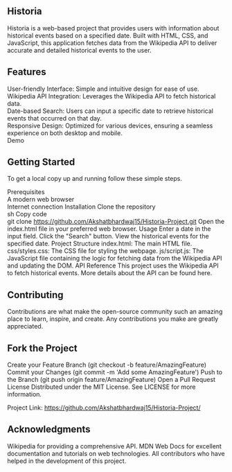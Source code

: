 ## Historia          
                        
Historia is a web-based project that provides users with information about historical events based on a specified date. Built with HTML, CSS, and JavaScript, this application fetches data from the Wikipedia API to deliver accurate and detailed historical events to the user.      
                                                          
## Features                                                                                                       
User-friendly Interface: Simple and intuitive design for ease of use.                                                                                               
Wikipedia API Integration: Leverages the Wikipedia API to fetch historical data.                          
Date-based Search: Users can input a specific date to retrieve historical events that occurred on that day.                                              
Responsive Design: Optimized for various devices, ensuring a seamless experience on both desktop and mobile.                                           
Demo                                                                                                         
                                      
## Getting Started                                                                                                                           
To get a local copy up and running follow these simple steps.                                                         
            
Prerequisites                                                                             
A modern web browser           
Internet connection
Installation
Clone the repository                                                 
sh
Copy code                         
git clone https://github.com/Akshatbhardwaj15/Historia-Project.git
Open the index.html file in your preferred web browser.
Usage
Enter a date in the input field.
Click the "Search" button.
View the historical events for the specified date.
Project Structure
index.html: The main HTML file.
css/styles.css: The CSS file for styling the webpage.
js/script.js: The JavaScript file containing the logic for fetching data from the Wikipedia API and updating the DOM.
API Reference
This project uses the Wikipedia API to fetch historical events. More details about the API can be found here.

## Contributing
Contributions are what make the open-source community such an amazing place to learn, inspire, and create. Any contributions you make are greatly appreciated.

## Fork the Project
Create your Feature Branch (git checkout -b feature/AmazingFeature)
Commit your Changes (git commit -m 'Add some AmazingFeature')
Push to the Branch (git push origin feature/AmazingFeature)
Open a Pull Request
License
Distributed under the MIT License. See LICENSE for more information.

Project Link: https://github.com/Akshatbhardwaj15/Historia-Project/

## Acknowledgments
Wikipedia for providing a comprehensive API.
MDN Web Docs for excellent documentation and tutorials on web technologies.
All contributors who have helped in the development of this project.
